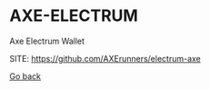 # AXE-ELECTRUM
 
 Axe Electrum Wallet
 
 SITE: https://github.com/AXErunners/electrum-axe

 [Go back](https://portable-linux-apps.github.io/apps.html)
